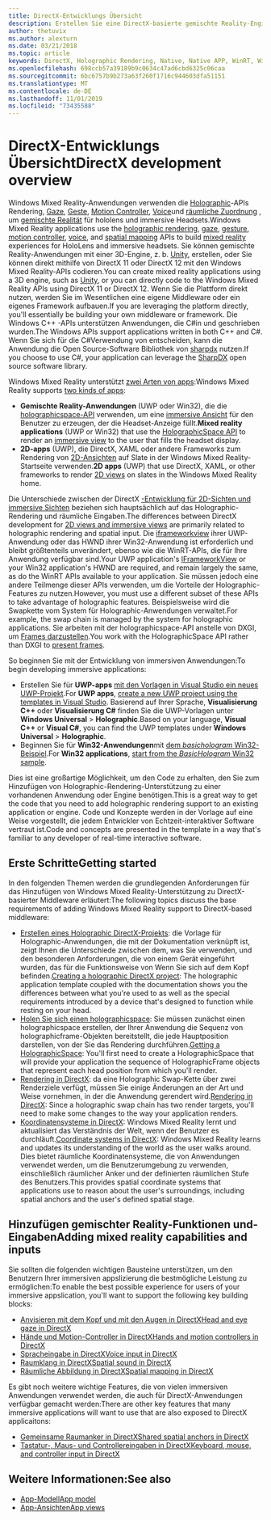 ```yaml
---
title: DirectX-Entwicklungs Übersicht
description: Erstellen Sie eine DirectX-basierte gemischte Reality-Engine direkt mithilfe der Windows Mixed Reality-APIs.
author: thetuvix
ms.author: alexturn
ms.date: 03/21/2018
ms.topic: article
keywords: DirectX, Holographic Rendering, Native, Native APP, WinRT, WinRT-APP, Plattform-APIs, benutzerdefinierte Engine, Middleware
ms.openlocfilehash: 698ccb57a39189b9c0634c47ad6cbd6325c06caa
ms.sourcegitcommit: 6bc6757b9b273a63f260f1716c944603dfa51151
ms.translationtype: MT
ms.contentlocale: de-DE
ms.lasthandoff: 11/01/2019
ms.locfileid: "73435588"
---
```

# <a name="directx-development-overview"></a><span data-ttu-id="225e9-104">DirectX-Entwicklungs Übersicht</span><span class="sxs-lookup"><span data-stu-id="225e9-104">DirectX development overview</span></span>


<span data-ttu-id="225e9-105">Windows Mixed Reality-Anwendungen verwenden die [Holographic](rendering.md)-APIs Rendering, [Gaze](gaze-and-commit.md), [Geste](gaze-and-commit.md#composite-gestures), [Motion Controller](motion-controllers.md), [Voice](voice-input.md)und [räumliche Zuordnung](spatial-mapping.md) , um [gemischte Realität](mixed-reality.md) für hololens und immersive Headsets.</span><span class="sxs-lookup"><span data-stu-id="225e9-105">Windows Mixed Reality applications use the [holographic rendering](rendering.md), [gaze](gaze-and-commit.md), [gesture](gaze-and-commit.md#composite-gestures), [motion controller](motion-controllers.md), [voice](voice-input.md), and [spatial mapping](spatial-mapping.md) APIs to build [mixed reality](mixed-reality.md) experiences for HoloLens and immersive headsets.</span></span> <span data-ttu-id="225e9-106">Sie können gemischte Reality-Anwendungen mit einer 3D-Engine, z. b. [Unity](unity-development-overview.md), erstellen, oder Sie können direkt mithilfe von DirectX 11 oder DirectX 12 mit den Windows Mixed Reality-APIs codieren.</span><span class="sxs-lookup"><span data-stu-id="225e9-106">You can create mixed reality applications using a 3D engine, such as [Unity](unity-development-overview.md), or you can directly code to the Windows Mixed Reality APIs using DirectX 11 or DirectX 12.</span></span> <span data-ttu-id="225e9-107">Wenn Sie die Plattform direkt nutzen, werden Sie im Wesentlichen eine eigene Middleware oder ein eigenes Framework aufbauen.</span><span class="sxs-lookup"><span data-stu-id="225e9-107">If you are leveraging the platform directly, you'll essentially be building your own middleware or framework.</span></span> <span data-ttu-id="225e9-108">Die Windows C++ -APIs unterstützen Anwendungen, die C#in und geschrieben wurden.</span><span class="sxs-lookup"><span data-stu-id="225e9-108">The Windows APIs support applications written in both C++ and C#.</span></span> <span data-ttu-id="225e9-109">Wenn Sie sich für die C#Verwendung von entscheiden, kann die Anwendung die Open Source-Software Bibliothek von [sharpdx](https://sharpdx.org/) nutzen.</span><span class="sxs-lookup"><span data-stu-id="225e9-109">If you choose to use C#, your application can leverage the [SharpDX](https://sharpdx.org/) open source software library.</span></span>


<span data-ttu-id="225e9-110">Windows Mixed Reality unterstützt [zwei Arten von apps](app-views.md):</span><span class="sxs-lookup"><span data-stu-id="225e9-110">Windows Mixed Reality supports [two kinds of apps](app-views.md):</span></span>
* <span data-ttu-id="225e9-111">**Gemischte Reality-Anwendungen** (UWP oder Win32), die die [holographicspace-API](getting-a-holographicspace.md) verwenden, um eine [immersive Ansicht](app-views.md) für den Benutzer zu erzeugen, der die Headset-Anzeige füllt.</span><span class="sxs-lookup"><span data-stu-id="225e9-111">**Mixed reality applications** (UWP or Win32) that use the [HolographicSpace API](getting-a-holographicspace.md) to render an [immersive view](app-views.md) to the user that fills the headset display.</span></span>
* <span data-ttu-id="225e9-112">**2D-apps** (UWP), die DirectX, XAML oder andere Frameworks zum Rendering von [2D-Ansichten](app-views.md#2d-views) auf Slate in der Windows Mixed Reality-Startseite verwenden.</span><span class="sxs-lookup"><span data-stu-id="225e9-112">**2D apps** (UWP) that use DirectX, XAML, or other frameworks to render [2D views](app-views.md#2d-views) on slates in the Windows Mixed Reality home.</span></span>


<span data-ttu-id="225e9-113">Die Unterschiede zwischen der DirectX [-Entwicklung für 2D-Sichten und immersive Sichten](app-views.md) beziehen sich hauptsächlich auf das Holographic-Rendering und räumliche Eingaben.</span><span class="sxs-lookup"><span data-stu-id="225e9-113">The differences between DirectX development for [2D views and immersive views](app-views.md) are primarily related to holographic rendering and spatial input.</span></span> <span data-ttu-id="225e9-114">Die [iframeworkview](https://msdn.microsoft.com/library/windows/apps/windows.applicationmodel.core.iframeworkview.aspx) ihrer UWP-Anwendung oder das HWND ihrer Win32-Anwendung ist erforderlich und bleibt größtenteils unverändert, ebenso wie die WinRT-APIs, die für Ihre Anwendung verfügbar sind.</span><span class="sxs-lookup"><span data-stu-id="225e9-114">Your UWP application's [IFrameworkView](https://msdn.microsoft.com/library/windows/apps/windows.applicationmodel.core.iframeworkview.aspx) or your Win32 application's HWND are required, and remain largely the same, as do the WinRT APIs available to your application.</span></span> <span data-ttu-id="225e9-115">Sie müssen jedoch eine andere Teilmenge dieser APIs verwenden, um die Vorteile der Holographic-Features zu nutzen.</span><span class="sxs-lookup"><span data-stu-id="225e9-115">However, you must use a different subset of these APIs to take advantage of holographic features.</span></span> <span data-ttu-id="225e9-116">Beispielsweise wird die Swapkette vom System für Holographic-Anwendungen verwaltet.</span><span class="sxs-lookup"><span data-stu-id="225e9-116">For example, the swap chain is managed by the system for holographic applications.</span></span> <span data-ttu-id="225e9-117">Sie arbeiten mit der holographicspace-API anstelle von DXGI, um [Frames darzustellen](rendering-in-directx.md).</span><span class="sxs-lookup"><span data-stu-id="225e9-117">You work with the HolographicSpace API rather than DXGI to [present frames](rendering-in-directx.md).</span></span>

<span data-ttu-id="225e9-118">So beginnen Sie mit der Entwicklung von immersiven Anwendungen:</span><span class="sxs-lookup"><span data-stu-id="225e9-118">To begin developing immersive applications:</span></span>
* <span data-ttu-id="225e9-119">Erstellen Sie für **UWP-apps** [mit den Vorlagen in Visual Studio ein neues UWP-Projekt](creating-a-holographic-directx-project.md).</span><span class="sxs-lookup"><span data-stu-id="225e9-119">For **UWP apps**, [create a new UWP project using the templates in Visual Studio](creating-a-holographic-directx-project.md).</span></span> <span data-ttu-id="225e9-120">Basierend auf Ihrer Sprache, **Visualisierung C++**  oder **Visualisierung C#** finden Sie die UWP-Vorlagen unter **Windows Universal** > **Holographic**.</span><span class="sxs-lookup"><span data-stu-id="225e9-120">Based on your language, **Visual C++** or **Visual C#**, you can find the UWP templates under **Windows Universal** > **Holographic**.</span></span>
* <span data-ttu-id="225e9-121">Beginnen Sie für **Win32-Anwendungen**mit [dem *basichologram* Win32-Beispiel](creating-a-holographic-directx-project.md#creating-a-win32-project).</span><span class="sxs-lookup"><span data-stu-id="225e9-121">For **Win32 applications**, [start from the *BasicHologram* Win32 sample](creating-a-holographic-directx-project.md#creating-a-win32-project).</span></span>

<span data-ttu-id="225e9-122">Dies ist eine großartige Möglichkeit, um den Code zu erhalten, den Sie zum Hinzufügen von Holographic-Rendering-Unterstützung zu einer vorhandenen Anwendung oder Engine benötigen.</span><span class="sxs-lookup"><span data-stu-id="225e9-122">This is a great way to get the code that you need to add holographic rendering support to an existing application or engine.</span></span> <span data-ttu-id="225e9-123">Code und Konzepte werden in der Vorlage auf eine Weise vorgestellt, die jedem Entwickler von Echtzeit-interaktiver Software vertraut ist.</span><span class="sxs-lookup"><span data-stu-id="225e9-123">Code and concepts are presented in the template in a way that's familiar to any developer of real-time interactive software.</span></span>


## <a name="getting-started"></a><span data-ttu-id="225e9-124">Erste Schritte</span><span class="sxs-lookup"><span data-stu-id="225e9-124">Getting started</span></span>

<span data-ttu-id="225e9-125">In den folgenden Themen werden die grundlegenden Anforderungen für das Hinzufügen von Windows Mixed Reality-Unterstützung zu DirectX-basierter Middleware erläutert:</span><span class="sxs-lookup"><span data-stu-id="225e9-125">The following topics discuss the base requirements of adding Windows Mixed Reality support to DirectX-based middleware:</span></span>

* <span data-ttu-id="225e9-126">[Erstellen eines Holographic DirectX-Projekts](creating-a-holographic-directx-project.md): die Vorlage für Holographic-Anwendungen, die mit der Dokumentation verknüpft ist, zeigt Ihnen die Unterschiede zwischen dem, was Sie verwenden, und den besonderen Anforderungen, die von einem Gerät eingeführt wurden, das für die Funktionsweise von Wenn Sie sich auf dem Kopf befinden.</span><span class="sxs-lookup"><span data-stu-id="225e9-126">[Creating a holographic DirectX project](creating-a-holographic-directx-project.md): The holographic application template coupled with the documentation shows you the differences between what you're used to as well as the special requirements introduced by a device that's designed to function while resting on your head.</span></span>
* <span data-ttu-id="225e9-127">[Holen Sie sich einen holographicspace](getting-a-holographicspace.md): Sie müssen zunächst einen holographicspace erstellen, der Ihrer Anwendung die Sequenz von holographicframe-Objekten bereitstellt, die jede Hauptposition darstellen, von der Sie das Rendering durchführen.</span><span class="sxs-lookup"><span data-stu-id="225e9-127">[Getting a HolographicSpace](getting-a-holographicspace.md): You'll first need to create a HolographicSpace that will provide your application the sequence of HolographicFrame objects that represent each head position from which you'll render.</span></span>
* <span data-ttu-id="225e9-128">[Rendering in DirectX](rendering-in-directx.md): da eine Holographic Swap-Kette über zwei Renderziele verfügt, müssen Sie einige Änderungen an der Art und Weise vornehmen, in der die Anwendung gerendert wird.</span><span class="sxs-lookup"><span data-stu-id="225e9-128">[Rendering in DirectX](rendering-in-directx.md): Since a holographic swap chain has two render targets, you'll need to make some changes to the way your application renders.</span></span>
* <span data-ttu-id="225e9-129">[Koordinatensysteme in DirectX](coordinate-systems-in-directx.md): Windows Mixed Reality lernt und aktualisiert das Verständnis der Welt, wenn der Benutzer es durchläuft.</span><span class="sxs-lookup"><span data-stu-id="225e9-129">[Coordinate systems in DirectX](coordinate-systems-in-directx.md): Windows Mixed Reality learns and updates its understanding of the world as the user walks around.</span></span> <span data-ttu-id="225e9-130">Dies bietet räumliche Koordinatensysteme, die von Anwendungen verwendet werden, um die Benutzerumgebung zu verwenden, einschließlich räumlicher Anker und der definierten räumlichen Stufe des Benutzers.</span><span class="sxs-lookup"><span data-stu-id="225e9-130">This provides spatial coordinate systems that applications use to reason about the user's surroundings, including spatial anchors and the user's defined spatial stage.</span></span>

## <a name="adding-mixed-reality-capabilities-and-inputs"></a><span data-ttu-id="225e9-131">Hinzufügen gemischter Reality-Funktionen und-Eingaben</span><span class="sxs-lookup"><span data-stu-id="225e9-131">Adding mixed reality capabilities and inputs</span></span>

<span data-ttu-id="225e9-132">Sie sollten die folgenden wichtigen Bausteine unterstützen, um den Benutzern Ihrer immersiven appslizierung die bestmögliche Leistung zu ermöglichen:</span><span class="sxs-lookup"><span data-stu-id="225e9-132">To enable the best possible experience for users of your immersive appslication, you'll want to support the following key building blocks:</span></span>

* [<span data-ttu-id="225e9-133">Anvisieren mit dem Kopf und mit den Augen in DirectX</span><span class="sxs-lookup"><span data-stu-id="225e9-133">Head and eye gaze in DirectX</span></span>](gaze-in-directx.md)
* [<span data-ttu-id="225e9-134">Hände und Motion-Controller in DirectX</span><span class="sxs-lookup"><span data-stu-id="225e9-134">Hands and motion controllers in DirectX</span></span>](hands-and-motion-controllers-in-directx.md)
* [<span data-ttu-id="225e9-135">Spracheingabe in DirectX</span><span class="sxs-lookup"><span data-stu-id="225e9-135">Voice input in DirectX</span></span>](voice-input-in-directx.md)
* [<span data-ttu-id="225e9-136">Raumklang in DirectX</span><span class="sxs-lookup"><span data-stu-id="225e9-136">Spatial sound in DirectX</span></span>](spatial-sound-in-directx.md)
* [<span data-ttu-id="225e9-137">Räumliche Abbildung in DirectX</span><span class="sxs-lookup"><span data-stu-id="225e9-137">Spatial mapping in DirectX</span></span>](spatial-mapping-in-directx.md)


<span data-ttu-id="225e9-138">Es gibt noch weitere wichtige Features, die von vielen immersiven Anwendungen verwendet werden, die auch für DirectX-Anwendungen verfügbar gemacht werden:</span><span class="sxs-lookup"><span data-stu-id="225e9-138">There are other key features that many immersive applications will want to use that are also exposed to DirectX applicaitons:</span></span>

* [<span data-ttu-id="225e9-139">Gemeinsame Raumanker in DirectX</span><span class="sxs-lookup"><span data-stu-id="225e9-139">Shared spatial anchors in DirectX</span></span>](shared-spatial-anchors-in-directx.md)
* [<span data-ttu-id="225e9-140">Tastatur-, Maus- und Controllereingaben in DirectX</span><span class="sxs-lookup"><span data-stu-id="225e9-140">Keyboard, mouse, and controller input in DirectX</span></span>](keyboard,-mouse,-and-controller-input-in-directx.md)

## <a name="see-also"></a><span data-ttu-id="225e9-141">Weitere Informationen:</span><span class="sxs-lookup"><span data-stu-id="225e9-141">See also</span></span>
* [<span data-ttu-id="225e9-142">App-Modell</span><span class="sxs-lookup"><span data-stu-id="225e9-142">App model</span></span>](app-model.md)
* [<span data-ttu-id="225e9-143">App-Ansichten</span><span class="sxs-lookup"><span data-stu-id="225e9-143">App views</span></span>](app-views.md)

